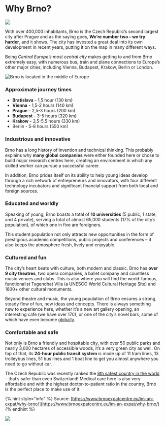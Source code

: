 # Why Brno?

![](.gitbook/assets/32446582714\_2f1fd6a930\_k.jpeg)

With over 400,000 inhabitants, Brno is the Czech Republic’s second largest city after Prague and as the saying goes, **We’re number two – we try harder**, and it shows. The city has invested a great deal into its own development in recent years, putting it on the map in many different ways.

Being _Central Europe’s most central city_ makes getting to and from Brno extremely easy, with numerous bus, train and plane connections to Europe’s other major cities, including Vienna, Budapest, Krakow, Berlin or London.

![Brno is located in the middle of Europe](.gitbook/assets/635\_044\_brno-location.jpeg)

### Approximate journey times

* **Bratislava** - 1,5 hour (130 km)
* **Vienna** - 1,5-2 hours (140 km)
* **Prague** -  2,5-3 hours (200 km)
* **Budapest** - 3-5 hours (320 km)
* **Krakow** - 3,5-5,5 hours (330 km)
* Berlin - 5-8 hours (550 km)

### Industrious and innovative

Brno has a long history of invention and technical thinking. This probably explains why **many global companies** were either founded here or chose to build major research centres here, creating an environment in which any skilled worker can pursue a successful career.

In addition, Brno prides itself on its ability to help young ideas develop through a rich network of entrepreneurs and innovators, with four different technology incubators and significant financial support from both local and foreign sources.

### Educated and worldly

Speaking of young, Brno boasts a total of **10 universities** (5 public, 1 state, and 4 private), serving a total of almost 65,000 students  (17% of the city’s population), of which one in five are foreigners.

This student population not only attracts new opportunities in the form of prestigious academic competitions, public projects and conferences – it also keeps the atmosphere fresh, lively and enjoyable.

### Cultured and fun

The city’s heart beats with culture, both modern and classic. Brno has **over 9 city theatres**, two opera companies, a ballet company and countless music venues and clubs. This is also where you will find the world-famous, functionalist Tugendhat Villa (a UNESCO World Cultural Heritage Site) and 1800+ other cultural monuments.

Beyond theatre and music, the young population of Brno ensures a strong, steady flow of fun, new ideas and concepts. There is always something new to experience here, whether it’s a new art gallery opening, an interesting cafe (we have over 170), or one of the city’s novel bars, some of which have even become [globally](https://www.nytimes.com/2017/04/12/travel/cafe-and-cocktail-culture-brno-czech-republic.html?\_r=1).

### Comfortable and safe

Not only is Brno a friendly and hospitable city, with over 50 public parks and nearly 3,000 hectares of accessible woods, it’s a very green city as well. On top of that, its **24-hour public transit system** is made up of 11 tram lines, 13 trolleybus lines, 51 bus lines and 1 boat line to get you almost anywhere you need to go without car.

The Czech Republic was recently ranked the [8th safest country in the world](https://www.visionofhumanity.org/wp-content/uploads/2022/06/GPI-2022-web.pdf) – that’s safer than even Switzerland! Medical care here is also very affordable and with the highest doctor-to-patient ratio in the country, Brno is the perfect place to make use of it.

{% hint style="info" %}
Source: [https://www.brnoexpatcentre.eu/im-an-expat/why-brno/](https://www.brnoexpatcentre.eu/im-an-expat/why-brno/)
{% endhint %}

![](.gitbook/assets/25821774902\_973baffc95\_k.jpeg)
